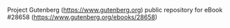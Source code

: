 Project Gutenberg (https://www.gutenberg.org) public repository for eBook #28658 (https://www.gutenberg.org/ebooks/28658)
